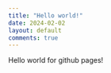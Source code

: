 ```yaml
---
title: "Hello world!"
date: 2024-02-02
layout: default
comments: true
---
```


Hello world for github pages!
